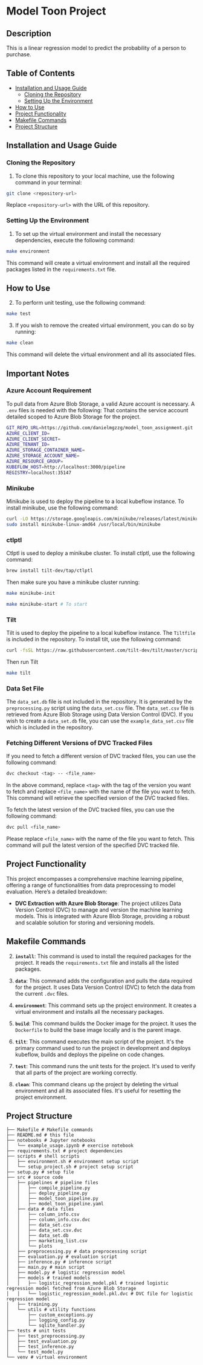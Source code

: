 # Model Toon Project

## Description

This is a linear regression model to predict the probability of a person to purchase.

## Table of Contents

- [Installation and Usage Guide](#installation-and-usage-guide)
  - [Cloning the Repository](#cloning-the-repository)
  - [Setting Up the Environment](#setting-up-the-environment)
- [How to Use](#how-to-use)
- [Project Functionality](#project-functionality)
- [Makefile Commands](#makefile-commands)
- [Project Structure](#project-structure)

## Installation and Usage Guide

### Cloning the Repository

1. To clone this repository to your local machine, use the following command in your terminal:

```bash
git clone <repository-url>
```

Replace `<repository-url>` with the URL of this repository.

### Setting Up the Environment

1. To set up the virtual environment and install the necessary dependencies, execute the following command:

```bash
make environment
```

This command will create a virtual environment and install all the required packages listed in the `requirements.txt` file.

## How to Use

2. To perform unit testing, use the following command:

```bash
make test
```

3. If you wish to remove the created virtual environment, you can do so by running:

```bash
make clean
```

This command will delete the virtual environment and all its associated files.

## Important Notes

### Azure Account Requirement

To pull data from Azure Blob Storage, a valid Azure account is necessary. A `.env` files is needed with the following:
That contains the service account detailed scoped to Azure Blob Storage for the project.

```bash
GIT_REPO_URL=https://github.com/danielmgzzg/model_toon_assignment.git
AZURE_CLIENT_ID=
AZURE_CLIENT_SECRET=
AZURE_TENANT_ID=
AZURE_STORAGE_CONTAINER_NAME=
AZURE_STORAGE_ACCOUNT_NAME=
AZURE_RESOURCE_GROUP=
KUBEFLOW_HOST=http://localhost:3000/pipeline
REGISTRY=localhost:35147
```

### Minikube

Minikube is used to deploy the pipeline to a local kubeflow instance. To install minikube, use the following command:

```bash
curl -LO https://storage.googleapis.com/minikube/releases/latest/minikube-linux-amd64
sudo install minikube-linux-amd64 /usr/local/bin/minikube
```

### ctlptl

Ctlptl is used to deploy a minikube cluster. To install ctlptl, use the following command:

```bash
brew install tilt-dev/tap/ctlptl
```

Then make sure you have a minikube cluster running:

```bash
make minikube-init

make minikube-start # To start
```

### Tilt

Tilt is used to deploy the pipeline to a local kubeflow instance. The `Tiltfile` is included in the repository. To install tilt, use the following command:

```bash
curl -fsSL https://raw.githubusercontent.com/tilt-dev/tilt/master/scripts/install.sh | bash
```

Then run Tilt

```bash
make tilt
```

### Data Set File

The `data_set.db` file is not included in the repository. It is generated by the `preprocessing.py` script using the `data_set.csv` file. The `data_set.csv` file is retrieved from Azure Blob Storage using Data Version Control (DVC). If you wish to create a `data_set.db` file, you can use the `example_data_set.csv` file which is included in the repository.

### Fetching Different Versions of DVC Tracked Files

If you need to fetch a different version of DVC tracked files, you can use the following command:

```bash
dvc checkout <tag> -- <file_name>
```

In the above command, replace `<tag>` with the tag of the version you want to fetch and replace `<file_name>` with the name of the file you want to fetch. This command will retrieve the specified version of the DVC tracked files.

To fetch the latest version of the DVC tracked files, you can use the following command:

```bash
dvc pull <file_name>
```

Please replace `<file_name>` with the name of the file you want to fetch. This command will pull the latest version of the specified DVC tracked file.

## Project Functionality

This project encompasses a comprehensive machine learning pipeline, offering a range of functionalities from data preprocessing to model evaluation. Here’s a detailed breakdown:

- **DVC Extraction with Azure Blob Storage**: The project utilizes Data Version Control (DVC) to manage and version the machine learning models. This is integrated with Azure Blob Storage, providing a robust and scalable solution for storing and versioning models.

## Makefile Commands

2. **`install`**: This command is used to install the required packages for the project. It reads the `requirements.txt` file and installs all the listed packages.

3. **`data`**: This command adds the configuration and pulls the data required for the project. It uses Data Version Control (DVC) to fetch the data from the current `.dvc` files.

4. **`environment`**: This command sets up the project environment. It creates a virtual environment and installs all the necessary packages.

5. **`build`**: This command builds the Docker image for the project. It uses the `Dockerfile` to build the base image locally and is the parent image.

6. **`tilt`**: This command executes the main script of the project. It's the primary command used to run the project in development and deploys kubeflow, builds and deploys the pipeline on code changes.

7. **`test`**: This command runs the unit tests for the project. It's used to verify that all parts of the project are working correctly.

8. **`clean`**: This command cleans up the project by deleting the virtual environment and all its associated files. It's useful for resetting the project environment.

## Project Structure

```
├── Makefile # Makefile commands
├── README.md # this file
├── notebooks # Jupyter notebooks
│   └── example_usage.ipynb # exercise notebook
├── requirements.txt # project dependencies
├── scripts # shell scripts
│   ├── environment.sh # environment setup script
│   └── setup_project.sh # project setup script
├── setup.py # setup file
├── src # source code
│   ├── pipelines # pipeline files
│   │   ├── compile_pipeline.py
│   │   ├── deploy_pipeline.py
│   │   ├── model_toon_pipeline.py
│   │   ├── model_toon_pipeline.yaml
│   ├── data # data files
│   │   ├── column_info.csv
│   │   ├── column_info.csv.dvc
│   │   ├── data_set.csv
│   │   ├── data_set.csv.dvc
│   │   ├── data_set.db
│   │   ├── marketing_list.csv
│   │   └── plots
│   ├── preprocessing.py # data preprocessing script
│   ├── evaluation.py # evaluation script
│   ├── inference.py # inference script
│   ├── main.py # main script
│   ├── model.py # logistic regression model
│   ├── models # trained models
│   │   ├── logistic_regression_model.pkl # trained logistic regression model fetched from Azure Blob Storage
│   │   └── logistic_regression_model.pkl.dvc # DVC file for logistic regression model
│   ├── training.py
│   └── utils # utility functions
│       ├── custom_exceptions.py
│       ├── logging_config.py
│       └── sqlite_handler.py
├── tests # unit tests
│   ├── test_preprocessing.py
│   ├── test_evaluation.py
│   ├── test_inference.py
│   └── test_model.py
└── venv # virtual environment
```

